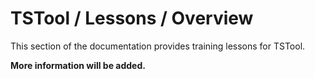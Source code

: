# TSTool / Lessons / Overview #

This section of the documentation provides training lessons for TSTool.

**More information will be added.**
